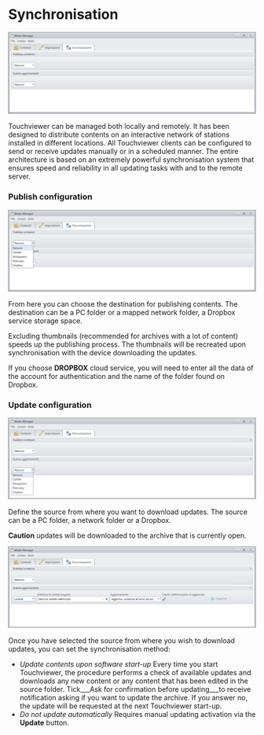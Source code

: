 # Synchronisation
![](/img/sync_empty_1.png)

Touchviewer can be managed both locally and remotely. It has been designed to distribute contents on an interactive network of stations installed in different locations. All Touchviewer clients can be configured to send or receive updates manually or in a scheduled manner. The entire architecture is based on an extremely powerful synchronisation system that ensures speed and reliability in all updating tasks with and to the remote server.

### Publish configuration
![](/img/sync_publish_open_2.png)

From here you can choose the destination for publishing contents. The destination can be a PC folder or a mapped network folder, a Dropbox service storage space.

Excluding thumbnails (recommended for archives with a lot of content) speeds up the publishing process. The thumbnails will be recreated upon synchronisation with the device downloading the updates.

If you choose __DROPBOX__ cloud service, you will need to enter all the data of the account for authentication and the name of the folder found on Dropbox.

### Update configuration
![](/img/sync_update_open_6.png)

Define the source from where you want to download updates. The source can be a PC folder, a network folder or a Dropbox.

__Caution__ updates will be downloaded to the archive that is currently open.

![](/img/sync_update_folder_7.png)

Once you have selected the source from where you wish to download updates, you can set the synchronisation method:

* _Update contents upon software start-up_  Every time you start Touchviewer, the procedure performs a check of available updates and downloads any new content or any content that has been edited in the source folder. Tick___Ask for confirmation before updating___to receive notification asking if you want to update the archive. If you answer no, the update will be requested at the next Touchviewer start-up.
* _Do not update automatically_ Requires manual updating activation via the __Update__ button.
